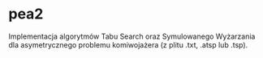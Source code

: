 # pea2
Implementacja algorytmów Tabu Search oraz Symulowanego Wyżarzania dla asymetrycznego problemu komiwojażera (z plitu .txt, .atsp lub .tsp).
